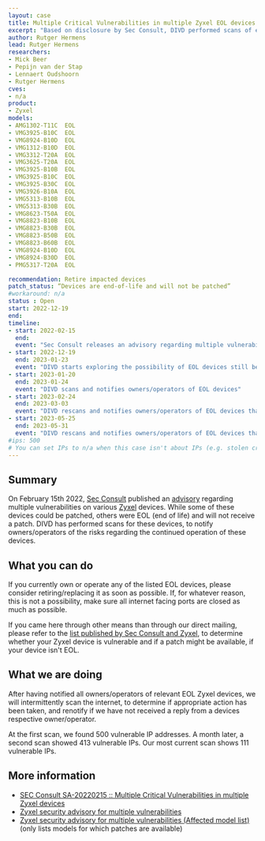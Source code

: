 ```yaml
---
layout: case
title: Multiple Critical Vulnerabilities in multiple Zyxel EOL devices
excerpt: "Based on disclosure by Sec Consult, DIVD performed scans of end of life device impacted by multiple vulnerabilities."
author: Rutger Hermens
lead: Rutger Hermens
researchers:
- Mick Beer
- Pepijn van der Stap
- Lennaert Oudshoorn
- Rutger Hermens
cves:
- n/a
product: 
- Zyxel
models: 
- AMG1302-T11C	EOL
- VMG3925-B10C	EOL
- VMG8924-B10D	EOL
- VMG1312-B10D	EOL
- VMG3312-T20A	EOL
- VMG3625-T20A	EOL
- VMG3925-B10B	EOL
- VMG3925-B10C	EOL
- VMG3925-B30C	EOL
- VMG3926-B10A	EOL
- VMG5313-B10B	EOL
- VMG5313-B30B	EOL
- VMG8623-T50A	EOL
- VMG8823-B10B	EOL
- VMG8823-B30B	EOL
- VMG8823-B50B	EOL
- VMG8823-B60B	EOL
- VMG8924-B10D	EOL
- VMG8924-B30D	EOL
- PMG5317-T20A	EOL

recommendation: Retire impacted devices
patch_status: “Devices are end-of-life and will not be patched”
#workaround: n/a
status : Open
start: 2022-12-19
end: 
timeline:
- start: 2022-02-15
  end:
  event: "Sec Consult releases an advisory regarding multiple vulnerabilities on multiple Zyxel devices"
- start: 2022-12-19
  end: 2023-01-23
  event: "DIVD starts exploring the possibility of EOL devices still being operated, and how to best determine vulnerabilities"
- start: 2023-01-20
  end: 2023-01-24
  event: "DIVD scans and notifies owners/operators of EOL devices"
- start: 2023-02-24
  end: 2023-03-03
  event: "DIVD rescans and notifies owners/operators of EOL devices that are still found to be operational"
- start: 2023-05-25
  end: 2023-05-31
  event: "DIVD rescans and notifies owners/operators of EOL devices that are still found to be operational"
#ips: 500
# You can set IPs to n/a when this case isn't about IPs (e.g. stolen credentials)
---
```

## Summary

On February 15th 2022, [Sec Consult](https://sec-consult.com) published an [advisory](https://seclists.org/fulldisclosure/2022/Feb/37) regarding multiple vulnerabilities on various [Zyxel](https://zyxel.com) devices.
While some of these devices could be patched, others were EOL (end of life) and will not receive a patch. DIVD has performed scans for these devices, to notify owners/operators of the risks regarding the continued operation of these devices.

## What you can do

If you currently own or operate any of the listed EOL devices, please consider retiring/replacing it as soon as possible. If, for whatever reason, this is not a possibility, make sure all internet facing ports are closed as much as possible.

If you came here through other means than through our direct mailing, please refer to the [list published by Sec Consult and Zyxel](https://www.zyxel.com/global/en/support/security-advisories/zyxel-security-advisory-for-multiple-vulnerabilities-affected-model-list), to determine whether your Zyxel device is vulnerable and if a patch might be available, if your device isn't EOL. 

## What we are doing

After having notified all owners/operators of relevant EOL Zyxel devices, we will intermittently scan the internet, to determine if appropriate action has been taken, and renotify if we have not received a reply from a devices respective owner/operator.

At the first scan, we found 500 vulnerable IP addresses. A month later, a second scan showed 413 vulnerable IPs. Our most current scan shows 111 vulnerable IPs.

## More information

* [SEC Consult SA-20220215 :: Multiple Critical Vulnerabilities in multiple Zyxel devices](https://seclists.org/fulldisclosure/2022/Feb/37)
* [Zyxel security advisory for multiple vulnerabilities](https://www.zyxel.com/global/en/support/security-advisories/zyxel-security-advisory-for-multiple-vulnerabilities)
* [Zyxel security advisory for multiple vulnerabilities (Affected model list)](https://www.zyxel.com/global/en/support/security-advisories/zyxel-security-advisory-for-multiple-vulnerabilities-affected-model-list) (only lists models for which patches are available)
